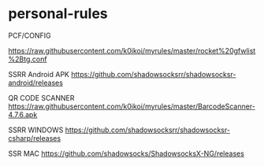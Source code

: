 # personal-rules
PCF/CONFIG

https://raw.githubusercontent.com/k0ikoi/myrules/master/rocket%20gfwlist%2Btg.conf

SSRR Android APK https://github.com/shadowsocksrr/shadowsocksr-android/releases

QR CODE SCANNER  https://raw.githubusercontent.com/k0ikoi/myrules/master/BarcodeScanner-4.7.6.apk


SSRR WINDOWS     https://github.com/shadowsocksrr/shadowsocksr-csharp/releases


SSR MAC          https://github.com/shadowsocks/ShadowsocksX-NG/releases
